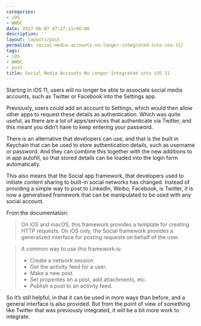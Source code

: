 ```yaml
---
categories:
- iOS
- WWDC
date: 2017-06-07 07:27:11+00:00
description: ''
layout: layouts/post
permalink: social-media-accounts-no-longer-integrated-into-ios-11/
tags:
- iOS
- WWDC
- post
title: Social Media Accounts No Longer Integrated into iOS 11
---
```


<div class="kg-card-markdown">
<p>Starting in iOS 11, users will no longer be able to associate social media accounts, such as Twitter or Facebook into the Settings app.</p>
<p>Previously, users could add an account to Settings, which would then allow other apps to request these details as authentication. Which was quite useful, as there are a lot of apps/services that authenticate via Twitter, and this meant you didn&#8217;t have to keep entering your password.</p>
<p>There is an alternative that developers can use, and that is the built in Keychain that can be used to store authentication details, such as username or password. And they can combine this together with the new additions to in app autofill, so that stored details can be loaded into the login form automatically.</p>
<p>This also means that the Social app framework, that developers used to initiate content sharing to built-in social networks has changed. Instead of providing a simple way to post to LinkedIn, Weibo, Facebook, is Twitter, it is now a generalised framework that can be manipulated to be used with any social account.</p>
<p>From the documentation:</p>
<blockquote>
<p>On iOS and macOS, this framework provides a template for creating HTTP requests. On iOS only, the Social framework provides a generalized interface for posting requests on behalf of the user.</p>
</blockquote>
<blockquote>
<p>A common way to use this framework is:</p>
<ul>
<li>Create a network session.</li>
<li>Get the activity feed for a user.</li>
<li>Make a new post.</li>
<li>Set properties on a post, add attachments, etc.</li>
<li>Publish a post to an activity feed.</li>
</ul>
</blockquote>
<p>So it&#8217;s still helpful, in that it can be used in more ways than before, and a general interface is also provided. But from the point of view of something like Twitter that was previously integrated, it will be a bit more work to integrate.</p>
</div>